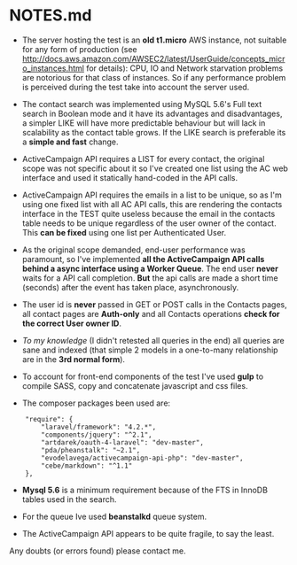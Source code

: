 # NOTES.md

- The server hosting the test is an **old** **t1.micro** AWS instance, not
suitable for any form of production (see
http://docs.aws.amazon.com/AWSEC2/latest/UserGuide/concepts_micro_instances.html
for details): CPU, IO and Network starvation problems are notorious for that
class of instances. So if any performance problem is perceived during the test
take into account the server used.

- The contact search was implemented using MySQL 5.6's Full text search in
Boolean mode and it have its advantages and disadvantages, a simpler LIKE will
have more predictable behaviour but will lack in scalability as the contact
table grows. If the LIKE search is preferable its a **simple and fast** change.

- ActiveCampaign API requires a LIST for every contact, the original scope was
not specific about it so I've created one list using the AC web interface and
used it statically hand-coded in the API calls.

- ActiveCampaign API requires the emails in a list to be unique, so as I'm
using one fixed list with all AC API calls, this are rendering the contacts
interface in the TEST quite useless because the email in the contacts table
needs to be unique regardless of the user owner of the contact. This **can be
fixed** using one list per Authenticated User.

- As the original scope demanded, end-user performance was paramount, so I've
implemented **all the ActiveCampaign API calls behind a async interface using a
Worker Queue**. The end user **never** waits for a API call completion. **But**
the api calls are made a short time (seconds) after the event has taken place,
asynchronously.

- The user id is **never** passed in GET or POST calls in the Contacts pages,
all contact pages are **Auth-only** and all Contacts operations **check for the
correct User owner ID**.

- *To my knowledge* (I didn't retested all queries in the end) all queries are
sane and indexed (that simple 2 models in a one-to-many relationship are in the
**3rd normal form**).

- To account for front-end components of the test I've used **gulp** to compile
SASS, copy and concatenate javascript and css files.

- The composer packages been used are:

```
    "require": {
        "laravel/framework": "4.2.*",
        "components/jquery": "^2.1",
        "artdarek/oauth-4-laravel": "dev-master",
        "pda/pheanstalk": "~2.1",
        "evodelavega/activecampaign-api-php": "dev-master",
        "cebe/markdown": "^1.1"
    },
```
- **Mysql 5.6** is a minimum requirement because of the FTS in InnoDB tables used
in the search.

- For the queue Ive used **beanstalkd** queue system.

- The ActiveCampaign API appears to be quite fragile, to say the least.


Any doubts (or errors found) please contact me.
